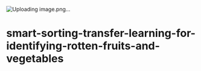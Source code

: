   ![Uploading image.png…]()
# smart-sorting-transfer-learning-for-identifying-rotten-fruits-and-vegetables
